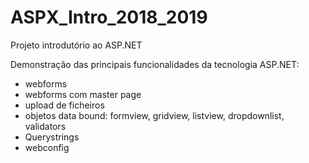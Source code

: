 # ASPX_Intro_2018_2019
Projeto introdutório ao ASP.NET

Demonstração das principais funcionalidades da tecnologia ASP.NET:
  - webforms
  - webforms com master page
  - upload de ficheiros
  - objetos data bound: formview, gridview, listview, dropdownlist, validators
  - Querystrings
  - webconfig
